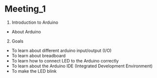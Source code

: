 # Meeting_1
1. Introduction to Arduino
- About Arduino
2. Goals
- To learn about different arduino input/output (I/O) 
- To learn about breadboard
- To learn how to connect LED to the Arduino correctly
- To learn about the Arduino IDE (Integrated Development Environment)
- To make the LED blink
